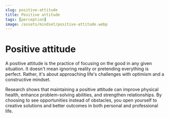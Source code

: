 ```yaml
---
slug: positive-attitude
title: Positive attitude
tags: [perception]
image: /assets/mindset/positive-attitude.webp
---
```


# Positive attitude

<!-- truncate -->

A positive attitude is the practice of focusing on the good in any given situation. It doesn't mean
ignoring reality or pretending everything is perfect. Rather, it's about approaching life's
challenges with optimism and a constructive mindset.

Research shows that maintaining a positive attitude can improve physical health, enhance
problem-solving abilities, and strengthen relationships. By choosing to see opportunities instead of
obstacles, you open yourself to creative solutions and better outcomes in both personal and
professional life.
